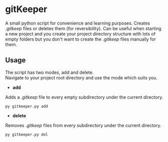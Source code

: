 # gitKeeper
A small python script for convenience and learning purposes.
Creates *.gitkeep* files or deletes them (for reversibility).
Can be useful when starting a new project and you create your project directory structure with lots of empty folders but you don't want to create the *.gitkeep* files manually for them.

## Usage
The script has two modes, add and delete. <br>
Navigate to your project root directory and use the mode which suits you.

- **add**

Adds a *.gitkeep* file to every empty subdirectory under the current directory.
```
py gitkeeper.py add
```
- **delete**

Removes *.gitkeep* files from every subdirectory under the current directory.
```
py gitkeeper.py del
```
